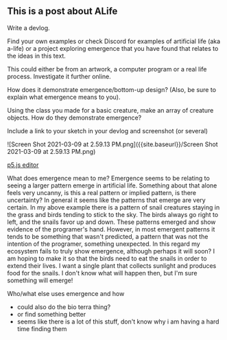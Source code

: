 ## This is a post about ALife


Write a devlog.

Find your own examples or check Discord for examples of artificial life (aka a-life) or a project exploring emergence that you have found that relates to the ideas in this text. 

This could either be from an artwork, a computer program or a real life process. Investigate it further online. 

How does it demonstrate emergence/bottom-up design? (Also, be sure to explain what emergence means to you).

Using the class you made for a basic creature, make an array of creature objects. How do they demonstrate emergence?

Include a link to your sketch in your devlog and screenshot (or several)

![Screen Shot 2021-03-09 at 2.59.13 PM.png]({{site.baseurl}}/Screen Shot 2021-03-09 at 2.59.13 PM.png)

[p5.js editor](https://editor.p5js.org/chrismdv00/sketches/ooiWgs71f)


What does emergence mean to me? Emergence seems to be relating to seeing a larger pattern emerge in artificial life. Something about that alone feels very uncanny, is this a real pattern or implied pattern, is there uncertainty? In general it seems like the patterns that emerge are very certain. In my above example there is a pattern of snail creatures staying in the grass and birds tending to stick to the sky. The birds always go right to left, and the snails favor up and down. These patterns emerged and show evidence of the programer's hand. However, in most emergent patterns it tends to be something that wasn't predicted, a pattern that was not the intention of the programer, something unexpected. In this regard my ecosystem fails to truly show emergence, although perhaps it will soon? I am hoping to make it so that the birds need to eat the snails in order to extend their lives. I want a single plant that collects sunlight and produces food for the snails. I don't know what will happen then, but I'm sure something will emerge!



Who/what else uses emergence and how
- could also do the bio terra thing?
- or find something better
- seems like there is a lot of this stuff, don't know why i am having a hard time finding them
